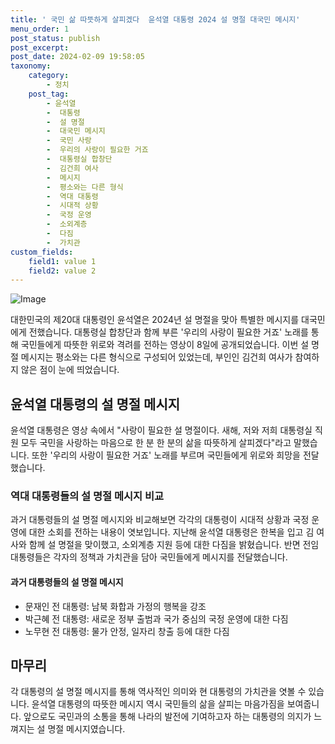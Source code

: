 ```yaml
---
title: ' 국민 삶 따뜻하게 살피겠다  윤석열 대통령 2024 설 명절 대국민 메시지'
menu_order: 1
post_status: publish
post_excerpt: 
post_date: 2024-02-09 19:58:05
taxonomy:
    category:
        - 정치
    post_tag:
        - 윤석열
        -  대통령
        -  설 명절
        -  대국민 메시지
        -  국민 사랑
        -  우리의 사랑이 필요한 거죠
        -  대통령실 합창단
        -  김건희 여사
        -  메시지
        -  평소와는 다른 형식
        -  역대 대통령
        -  시대적 상황
        -  국정 운영
        -  소외계층
        -  다짐
        -  가치관
custom_fields:
    field1: value 1
    field2: value 2
---
```


![Image](https://imgnews.pstatic.net/image/081/2024/02/09/0003429636_001_20240209164101150.jpg?type=w647)

대한민국의 제20대 대통령인 윤석열은 2024년 설 명절을 맞아 특별한 메시지를 대국민에게 전했습니다. 대통령실 합창단과 함께 부른 '우리의 사랑이 필요한 거죠' 노래를 통해 국민들에게 따뜻한 위로와 격려를 전하는 영상이 8일에 공개되었습니다. 이번 설 명절 메시지는 평소와는 다른 형식으로 구성되어 있었는데, 부인인 김건희 여사가 참여하지 않은 점이 눈에 띄었습니다.
## 윤석열 대통령의 설 명절 메시지
윤석열 대통령은 영상 속에서 "사랑이 필요한 설 명절이다. 새해, 저와 저희 대통령실 직원 모두 국민을 사랑하는 마음으로 한 분 한 분의 삶을 따뜻하게 살피겠다"라고 말했습니다. 또한 '우리의 사랑이 필요한 거죠' 노래를 부르며 국민들에게 위로와 희망을 전달했습니다.
### 역대 대통령들의 설 명절 메시지 비교
과거 대통령들의 설 명절 메시지와 비교해보면 각각의 대통령이 시대적 상황과 국정 운영에 대한 소회를 전하는 내용이 엿보입니다. 지난해 윤석열 대통령은 한복을 입고 김 여사와 함께 설 명절을 맞이했고, 소외계층 지원 등에 대한 다짐을 밝혔습니다. 반면 전임 대통령들은 각자의 정책과 가치관을 담아 국민들에게 메시지를 전달했습니다.
#### 과거 대통령들의 설 명절 메시지
- 문재인 전 대통령: 남북 화합과 가정의 행복을 강조
- 박근혜 전 대통령: 새로운 정부 출범과 국가 중심의 국정 운영에 대한 다짐
- 노무현 전 대통령: 물가 안정, 일자리 창출 등에 대한 다짐
## 마무리
각 대통령의 설 명절 메시지를 통해 역사적인 의미와 현 대통령의 가치관을 엿볼 수 있습니다. 윤석열 대통령의 따뜻한 메시지 역시 국민들의 삶을 살피는 마음가짐을 보여줍니다. 앞으로도 국민과의 소통을 통해 나라의 발전에 기여하고자 하는 대통령의 의지가 느껴지는 설 명절 메시지였습니다.
